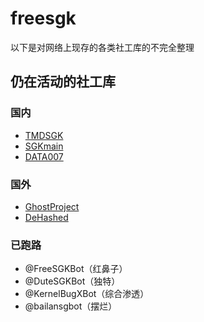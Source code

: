 # freesgk
以下是对网络上现存的各类社工库的不完全整理

## 仍在活动的社工库
### 国内
* [TMDSGK](t.me/sgk2022_11_30bot?start=SGK_VNRZCGBT)
* [SGKmain](https://t.me/SGKmainNEWbot?start=IVT51DBC530)
* [DATA007](https://t.me/DATA_007bot?start=6925f68521)

### 国外
* [GhostProject](https://ghostproject.fr/)
* [DeHashed](https://www.dehashed.com/)

### 已跑路
* @FreeSGKBot（红鼻子）
* @DuteSGKBot（独特）
* @KernelBugXBot（综合渗透）
* @bailansgbot（摆烂）
